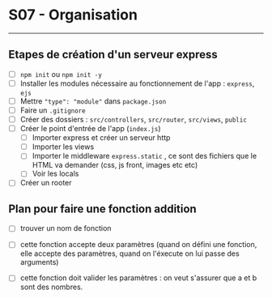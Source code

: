 # S07 - Organisation

---

## Etapes de création d'un serveur express

- [ ] `npm init` ou `npm init -y`
- [ ] Installer les modules nécessaire au fonctionnement de l'app : `express`, `ejs`
- [ ] Mettre `"type": "module"` dans `package.json`
- [ ] Faire un `.gitignore`
- [ ] Créer des dossiers : `src/controllers`, `src/router`, `src/views`, `public`
- [ ] Créer le point d'entrée de l'app (`index.js`)
  - [ ] Importer express et créer un serveur http
  - [ ] Importer les views
  - [ ] Importer le middleware `express.static` , ce sont des fichiers que le HTML va demander (css, js front, images etc etc)
  - [ ] Voir les locals
- [ ] Créer un rooter
  
## Plan pour faire une fonction addition

- [ ] trouver un nom de fonction
- [ ] cette fonction accepte deux paramètres (quand on défini une fonction, elle accepte des paramètres, quand on l'éxecute on lui passe des arguments)
- [ ] cette fonction doit valider les paramètres : on veut s'assurer que a et b sont des nombres.
  